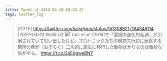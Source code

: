 ```yaml
---
title: Tweet at 2022-04-10 18:35:17
tags: twitter_log
---
```


> [!CITE] https://twitter.com/kaisekiriu/status/1513088217184346114 (2022-04-10 18:35:17)
> ![](https://twitter.com/kaisekiriu/status/1513088217184346114)
> Taiz et al. (2019)で『意識の進化的起源』が引用されていて思い出したけど、プロトニックたちの嗅覚先行説に反論する箇所の例が（おそらく）二次的に底生に移行した動物ばかりなのは微妙な気がする。
> https://t.co/2aEqgweBN7
